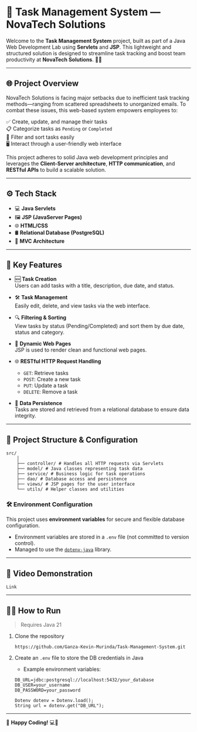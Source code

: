 # 📝 Task Management System — NovaTech Solutions

Welcome to the **Task Management System** project, built as part of a Java Web Development Lab using **Servlets** and **JSP**. This lightweight and structured solution is designed to streamline task tracking and boost team productivity at **NovaTech Solutions**. 💼🚀

---

## 🌐 Project Overview

NovaTech Solutions is facing major setbacks due to inefficient task tracking methods—ranging from scattered spreadsheets to unorganized emails. To combat these issues, this web-based system empowers employees to:

✅ Create, update, and manage their tasks  
📋 Categorize tasks as `Pending` or `Completed`  
🔎 Filter and sort tasks easily  
🖥️ Interact through a user-friendly web interface

This project adheres to solid Java web development principles and leverages the **Client-Server architecture**, **HTTP communication**, and **RESTful APIs** to build a scalable solution.

---

## ⚙️ Tech Stack

- 💻 **Java Servlets**
- 🖼️ **JSP (JavaServer Pages)**
- 🌐 **HTML/CSS**
- 🛢️ **Relational Database (PostgreSQL)**
- 🧱 **MVC Architecture**

---

## 🔑 Key Features

- 🆕 **Task Creation**  
  Users can add tasks with a title, description, due date, and status.

- 🛠️ **Task Management**  
  Easily edit, delete, and view tasks via the web interface.

- 🔍 **Filtering & Sorting**  
  View tasks by status (Pending/Completed) and sort them by due date, status and category.

- 📄 **Dynamic Web Pages**  
  JSP is used to render clean and functional web pages.

- 🌐 **RESTful HTTP Request Handling**
    - `GET`: Retrieve tasks
    - `POST`: Create a new task
    - `PUT`: Update a task
    - `DELETE`: Remove a task

- 💾 **Data Persistence**  
  Tasks are stored and retrieved from a relational database to ensure data integrity.

---

## 📁 Project Structure & Configuration
```
src/
    │
    ├── controller/ # Handles all HTTP requests via Servlets
    ├── model/ # Java classes representing task data
    ├── service/ # Business logic for task operations
    ├── dao/ # Database access and persistence
    ├── views/ # JSP pages for the user interface
    └── utils/ # Helper classes and utilities
```

### 🛠️ Environment Configuration
This project uses **environment variables** for secure and flexible database configuration.
- Environment variables are stored in a `.env` file (not committed to version control).
- Managed to use the [`dotenv-java`](https://github.com/cdimascio/dotenv-java) library.

---
## 🎥 **Video Demonstration**  
```
Link
```
---

## 🧑‍💻 How to Run

> Requires Java 21 

1. Clone the repository
    ```
    https://github.com/Ganza-Kevin-Murinda/Task-Management-System.git
    ```
2. Create an `.env` file to store the DB credentials in Java
    - Example environment variables:
    ```
    DB_URL=jdbc:postgresql://localhost:5432/your_database
    DB_USER=your_username
    DB_PASSWORD=your_password
    ```
    
    ```
    Dotenv dotenv = Dotenv.load();
    String url = dotenv.get("DB_URL");
    ```

---
🔗 **Happy Coding!** 💻🚀  
